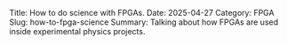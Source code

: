 Title: How to do science with FPGAs.
Date: 2025-04-27
Category: FPGA
Slug: how-to-fpga-science
Summary: Talking about how FPGAs are used inside experimental physics projects.

<!-- Humanity has been accelerating a charged particle is happening since a very long time.

You can do many cool things with an accelerated, properly shaped particle beams. You can:

* mash them together, 
* literally target them to your skull so it deposits its energy on top of the cancerious cells 
* bombard the nuclear power plant waste with it and reduce its decay half-time 
* wiggle them and turn them into a photon particles! 
 
Where I work, we tend to convert them into a very bright, and very coherent light sources. Scientist then takes these photons and do experiment with it. I have zero clue about what's happening on the other side. At work, I usually focus my attention that this photon light is proper and arrives to its destination (what we call usually experiment hutches) correctly.

Now, it's pretty obviously FPGAs are all over the place here. It's fantastic platform for people to write code that can react in nano seconds. It's used as fast-feedback systems, data acquisition systems, machine/personel protection, and so on. However, Let's pick one and talk about it: 

FPGA Based Low-Level RF Controller 

The acceleration of any charged particle is usually achieved with High Power Radio Frequency waves. These waves are driven into a superconducting cavity. These cavities shaped in a that only one fundamental frequency (and it's harmanics) can be excited. 

The role of the FPGAs are the keep these RF waves stable in amplitude and phase. In order to achieve this, FPGA needs to do two things: 

* Understand what's happening inside the cavity 
* Influence what's inside the cavity 

So basically, close a feedback loop. The analog RF signal has to be digitized with an ADC  -->


